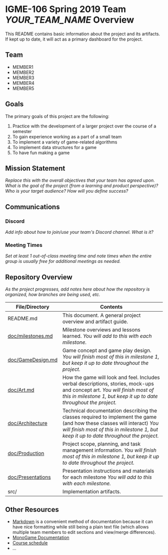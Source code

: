 # IGME-106 Spring 2019 Team *YOUR_TEAM_NAME* Overview
This README contains basic information about the project and its artifacts. If kept up to date, it will act as a primary dashboard for the project.

## Team

- MEMBER1
- MEMBER2
- MEMBER3
- MEMBER4
- MEMBER5

## Goals
The primary goals of this project are the following:
1. Practice with the development of a larger project over the course of a semester
2. To gain experience working as a part of a small team
3. To implement a variety of game-related algorithms 
4. To implement data structures for a game 
5. To have fun making a game

## Mission Statement
*Replace this with the overall objectives that your team has agreed upon. What is the goal of the project (from a learning and product perspective)? Who is your target audience? How will you define success?*

## Communications

### Discord
*Add info about how to join/use your team's Discord channel. What is it?*

### Meeting Times
*Set at least 1 out-of-class meeting time and note times when the entire group is usually free for additional meetings as needed.*

## Repository Overview
*As the project progresses, add notes here about how the repository is organized, how branches are being used, etc.*

| File/Directory | Contents |
| -------------- | ----------- |
| README.md | This document. A general project overview and artifact guide. |
| [doc/milestones.md](milestones.md) | Milestone overviews and lessons learned. _You will add to this with each milestone._ |
| [doc/GameDesign.md](doc/GameDesign.md) | Game concept and game play design. _You will finish most of this in milestone 1, but keep it up to date throughout the project._ | 
| [doc/Art.md](doc/Art.md) | How the game will look and feel. Includes verbal descriptions, stories, mock-ups and concept art. _You will finish most of this in milestone 1, but keep it up to date throughout the project._| 
| [doc/Architecture](doc/Architecture.md) | Technical documentation describing the classes required to implement the game (and how these classes will interact) _You will finish most of this in milestone 1, but keep it up to date throughout the project._ | 
| [doc/Production](doc/Production.md) | Project scope, planning, and task management information. _You will finish most of this in milestone 1, but keep it up to date throughout the project._ |
| [doc/Presentations](doc/Presentations/Presentations.md) | Presentation instructions and materials for each milestone _You will add to this with each milestone._| 
| src/ | Implementation artifacts.|


## Other Resources
- [Markdown](https://help.github.com/categories/writing-on-github/) is a convenient method of documentation because it can have nice formatting while still being a plain text file (which allows multiple team members to edit sections and view/merge differences).
- [MonoGame Documentation](http://www.monogame.net/documentation/?page=main)
- [Course schedule](https://people.rit.edu/~esmvcs/files/2185/IGME106_Course_Schedule_2185.htm)
- *...*
